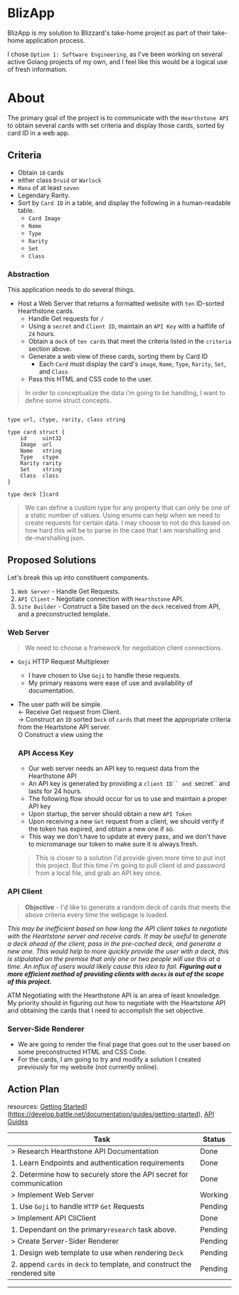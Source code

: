 # BlizApp
BlizApp is my solution to Blizzard's take-home project as part of their take-home application process.  

I chose `Option 1: Software Engineering`, as I've been working on several active Golang projects of my own, and I feel like this would be a logical use of fresh information. 

# About

The primary goal of the project is to communicate with the `Hearthstone API` to obtain several cards with set criteria and display those cards, sorted by card ID in a web app. 

## Criteria
- Obtain `10` cards
- either class `Druid` or `Warlock`
- `Mana` of at least `seven`
- Legendary Rarity. 
- Sort by `Card ID` in a table, and display the following in a human-readable table. 
    - `Card Image`
    - `Name`
    - `Type`
    - `Rarity`
    - `Set`
    - `Class`


 ### Abstraction
This application needs to do several things. 
- Host a Web Server that returns a formatted website with `ten` ID-sorted Hearthstone cards. 
    - Handle Get requests for `/`
    - Using a `secret` and `Client ID`, maintain an `API Key` with a halflife of `24` hours.
    - Obtain a `deck` of `ten cards` that meet the criteria listed in the `criteria` section above.
    - Generate a web view of these cards, sorting them by Card ID
        - Each `Card` must display the card's `image`, `Name`, `Type`, `Rarity`, `Set`, and `Class`
    - Pass this HTML and CSS code to the user. 

> In order to conceptualize the data i'm going to be handling, I want to define some struct concepts.
``` Golang

type url, ctype, rarity, class string

type card struct {
    id     uint32
    Image  url
    Name   string
    Type   ctype
    Rarity rarity
    Set    string
    Class  class
}

type deck []card
```
> We can define a custom type for any property that can only be one of a static number of values. Using enums can help when we need to create requests for certain data. I may choose to not do this based on how hard this will be to parse in the case that I am marshalling and de-marshalling json. 


 ## Proposed Solutions
 Let's break this up into constituent components. 
 1. `Web Server` - Handle Get Requests.
 2. `API Client` - Negotiate connection with `Hearthstone` API.
 3. `Site Builder` - Construct a Site based on the `deck` received from API, and a preconstructed template. 

 ### Web Server
> We need to choose a framework for negotiation client connections.
- `Goji`  HTTP Request Multiplexer
    - I have chosen to Use `Goji` to handle these requests.
    - My primary reasons were ease of use and availability of documentation.
- The user path will be simple. \
  <- Receive Get request from Client.  \
  -> Construct an `ID` sorted `Deck` of `cards` that meet the appropriate criteria from the Heartstone API  server. \
  O Construct a view using the 

  ### API Access Key
   - Our web server needs an API key to request data from the Hearthstone API
   - An API key is generated by providing a `client ID`` and `secret`` and lasts for 24 hours.
   -  The following flow should occur for us to use and maintain a proper API key
    - Upon startup, the server should obtain a new `API Token`
    - Upon receiving a new `Get` request from a client, we should verify if the token has expired, and obtain a new one if so. 
    - This way we don't have to update at every pass, and we don't have to micromanage our token to make sure it is always fresh.
    > This is closer to a solution I'd provide given more time to put inot this project. But this time i'm going to pull client id and password from a local file, and grab an API key once.  
   


 ### API Client
 > **Objective** - I'd like to generate a random deck of cards that meets the above criteria every time the webpage is loaded. 
 
 *This _may be _inefficient_ based on_ how long the API client takes to negotiate with _the Heartstone server and receive_ cards. It may be useful to generate a deck ahead of the client, pass in the pre-cached deck, and generate a new one. This would help to more quickly provide the user with a deck, this is stipulated on the premise that only one or two people will use this at a time. _An influx of users would_ likely cause this idea to fail. **Figuring out a more efficient method of providing clients with `decks` is **out of **the **scope**** of this** project.***

ATM Negotiating with the Hearthstone API is an area of least knowledge. My priority should in figuring out how to negotiate with the Heartstone API and obtaining the cards that I need to accomplish the set objective. 
 
 ### Server-Side Renderer
  - We are going to render the final page that goes out to the user based on some preconstructed HTML and CSS Code. 
  - For the cards, I am going to try and modify a solution I created previously for my website (not currently online).

## Action Plan
resources: [Getting Started](https://develop.battle.net/documentation/guides/getting-started)](https://develop.battle.net/documentation/guides/getting-started), [API Guides](https://develop.battle.net/documentation/hearthstone/guides)

| Task | Status |
|------|--------|
| > Research Hearthstone API Documentation| Done | 
| 1. Learn Endpoints and authentication requirements | Done |
| 2. Determine how to securely store the API secret for communication | Done |
| > Implement Web Server |  Working |
| 1. Use `Goji` to handle `HTTP` `Get` Requests| Pending  |
| > Implement API CliClient | Done |
| 1. Dependant on the primary`research` task above. | Pending |
| > Create Server-Sider Renderer  | Pending |
| 1. Design web template to use when rendering `Deck` | Pending |
| 2. append `cards` in `deck` to template, and construct the rendered site | Pending |


---
